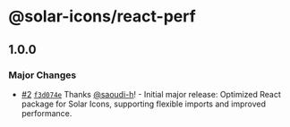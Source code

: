 # @solar-icons/react-perf

## 1.0.0

### Major Changes

-   [#2](https://github.com/saoudi-h/solar-icons/pull/2) [`f3d074e`](https://github.com/saoudi-h/solar-icons/commit/f3d074ea1042f1f83167a3e93653c6619b9b715b) Thanks [@saoudi-h](https://github.com/saoudi-h)! - Initial major release: Optimized React package for Solar Icons, supporting flexible imports and improved performance.
